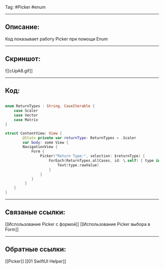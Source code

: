Tag: #Picker #enum 

---
## Описание:
Код показывает работу Picker при помощи Enum

---
## Скриншот:
![[cUpA8.gif]]

---
## Код:

``` swift

enum ReturnTypes : String, CaseIterable {
    case Scaler
    case Vector
    case Matrix
}

```

```swift
struct ContentView: View {
        @State private var returnType: ReturnTypes = .Scaler
        var body: some View {
        NavigationView {
            Form {
                Picker("Return Type:", selection: $returnType) {
                    ForEach(ReturnTypes.allCases, id: \.self) { type in
                        Text(type.rawValue)
                    }
                }
            }
         }
    }
}
```

---
## Связаные ссылки:
[[Использование Picker с формой]]
[[Использование Picker выбора в Form]]

---
## Обратные ссылки:
[[Picker]]
[[01 SwiftUI Helper]]